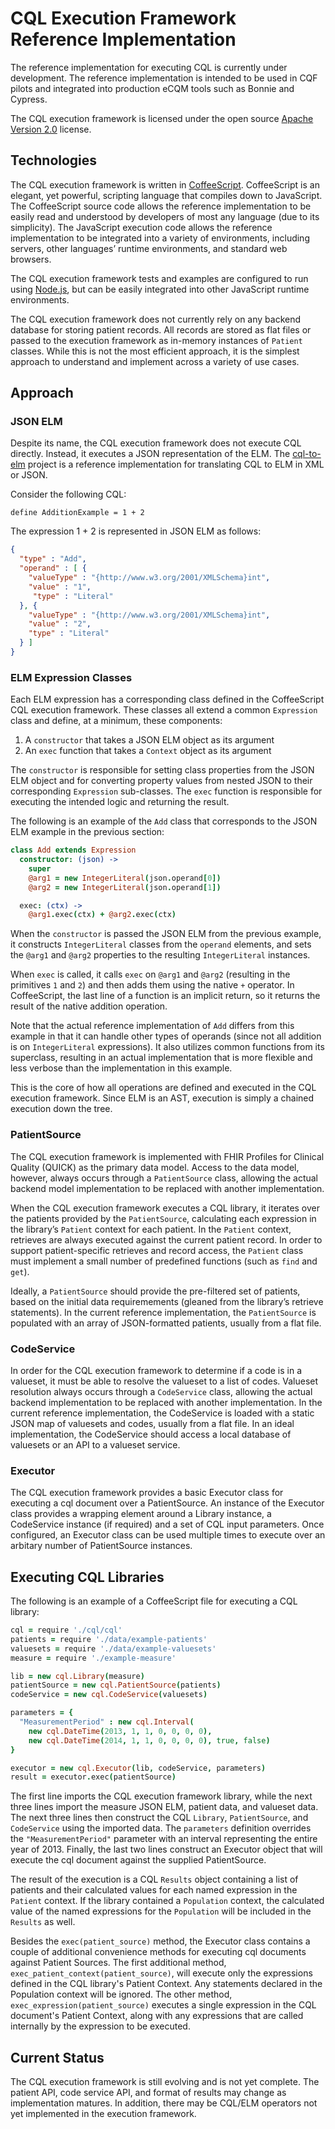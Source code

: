 CQL Execution Framework Reference Implementation
================================================

The reference implementation for executing CQL is currently under development. The reference implementation is intended to be used in CQF pilots and integrated into production eCQM tools such as Bonnie and Cypress.

The CQL execution framework is licensed under the open source [Apache Version 2.0](../../../LICENSE) license.

Technologies
------------

The CQL execution framework is written in [CoffeeScript](http://coffeescript.org/). CoffeeScript is an elegant, yet powerful, scripting language that compiles down to JavaScript. The CoffeeScript source code allows the reference implementation to be easily read and understood by developers of most any language (due to its simplicity). The JavaScript execution code allows the reference implementation to be integrated into a variety of environments, including servers, other languages’ runtime environments, and standard web browsers.

The CQL execution framework tests and examples are configured to run using [Node.js](http://nodejs.org/), but can be easily integrated into other JavaScript runtime environments.

The CQL execution framework does not currently rely on any backend database for storing patient records. All records are stored as flat files or passed to the execution framework as in-memory instances of `Patient` classes. While this is not the most efficient approach, it is the simplest approach to understand and implement across a variety of use cases.

Approach
--------

### JSON ELM

Despite its name, the CQL execution framework does not execute CQL directly. Instead, it executes a JSON representation of the ELM. The [cql-to-elm](https://github.com/cqframework/clinical_quality_language/tree/master/Src/java/cql-to-elm) project is a reference implementation for translating CQL to ELM in XML or JSON.

Consider the following CQL:

```
define AdditionExample = 1 + 2
```

The expression 1 + 2 is represented in JSON ELM as follows:

```json
{
  "type" : "Add",
  "operand" : [ {
    "valueType" : "{http://www.w3.org/2001/XMLSchema}int",
    "value" : "1",
     "type" : "Literal"
  }, {
    "valueType" : "{http://www.w3.org/2001/XMLSchema}int",
    "value" : "2",
    "type" : "Literal"
  } ]
}
```

### ELM Expression Classes

Each ELM expression has a corresponding class defined in the CoffeeScript CQL execution framework. These classes all extend a common `Expression` class and define, at a minimum, these components:

1.	A `constructor` that takes a JSON ELM object as its argument
2.	An `exec` function that takes a `Context` object as its argument

The `constructor` is responsible for setting class properties from the JSON ELM object and for converting property values from nested JSON to their corresponding `Expression` sub-classes. The `exec` function is responsible for executing the intended logic and returning the result.

The following is an example of the `Add` class that corresponds to the JSON ELM example in the previous section:

```coffee
class Add extends Expression
  constructor: (json) ->
    super
    @arg1 = new IntegerLiteral(json.operand[0])
    @arg2 = new IntegerLiteral(json.operand[1])

  exec: (ctx) ->
    @arg1.exec(ctx) + @arg2.exec(ctx)
```

When the `constructor` is passed the JSON ELM from the previous example, it constructs `IntegerLiteral` classes from the `operand` elements, and sets the `@arg1` and `@arg2` properties to the resulting `IntegerLiteral` instances.

When `exec` is called, it calls `exec` on `@arg1` and `@arg2` (resulting in the primitives `1` and `2`) and then adds them using the native `+` operator. In CoffeeScript, the last line of a function is an implicit return, so it returns the result of the native addition operation.

Note that the actual reference implementation of `Add` differs from this example in that it can handle other types of operands (since not all addition is on `IntegerLiteral` expressions). It also utilizes common functions from its superclass, resulting in an actual implementation that is more flexible and less verbose than the implementation in this example.

This is the core of how all operations are defined and executed in the CQL execution framework. Since ELM is an AST, execution is simply a chained execution down the tree.

### PatientSource

The CQL execution framework is implemented with FHIR Profiles for Clinical Quality (QUICK) as the primary data model. Access to the data model, however, always occurs through a `PatientSource` class, allowing the actual backend model implementation to be replaced with another implementation.

When the CQL execution framework executes a CQL library, it iterates over the patients provided by the `PatientSource`, calculating each expression in the library’s `Patient` context for each patient. In the `Patient` context, retrieves are always executed against the current patient record. In order to support patient-specific retrieves and record access, the `Patient` class must implement a small number of predefined functions (such as `find` and `get`).

Ideally, a `PatientSource` should provide the pre-filtered set of patients, based on the initial data requiremements (gleaned from the library’s retrieve statements). In the current reference implementation, the `PatientSource` is populated with an array of JSON-formatted patients, usually from a flat file.

### CodeService

In order for the CQL execution framework to determine if a code is in a valueset, it must be able to resolve the valueset to a list of codes. Valueset resolution always occurs through a `CodeService` class, allowing the actual backend implementation to be replaced with another implementation. In the current reference implementation, the CodeService is loaded with a static JSON map of valuesets and codes, usually from a flat file. In an ideal implementation, the CodeService should access a local database of valuesets or an API to a valueset service.

### Executor

The CQL execution framework provides a basic Executor class for executing a cql document over a PatientSource. An instance of the Executor class provides a wrapping element around a Library instance, a CodeService instance (if required) and a set of CQL input parameters. Once configured, an Executor class can be used multiple times to execute over an arbitary number of PatientSource instances.

Executing CQL Libraries
-----------------------

The following is an example of a CoffeeScript file for executing a CQL library:

```coffee
cql = require './cql/cql'
patients = require './data/example-patients'
valuesets = require './data/example-valuesets'
measure = require './example-measure'

lib = new cql.Library(measure)
patientSource = new cql.PatientSource(patients)
codeService = new cql.CodeService(valuesets)

parameters = {
  "MeasurementPeriod" : new cql.Interval(
    new cql.DateTime(2013, 1, 1, 0, 0, 0, 0),
    new cql.DateTime(2014, 1, 1, 0, 0, 0, 0), true, false)
}

executor = new cql.Executor(lib, codeService, parameters)
result = executor.exec(patientSource)
```

The first line imports the CQL execution framework library, while the next three lines import the measure JSON ELM, patient data, and valueset data. The next three lines then construct the CQL `Library`, `PatientSource`, and `CodeService` using the imported data. The `parameters` definition overrides the `"MeasurementPeriod"` parameter with an interval representing the entire year of 2013. Finally, the last two lines construct an Executor object that will execute the cql document against the supplied PatientSource.

The result of the execution is a CQL `Results` object containing a list of patients and their calculated values for each named expression in the `Patient` context. If the library contained a `Population` context, the calculated value of the named expressions for the `Population` will be included in the `Results` as well.

Besides the `exec(patient_source)` method, the Executor class contains a couple of additional convenience methods for executing cql documents against Patient Sources. The first additional method, `exec_patient_context(patient_source)`, will execute only the expressions defined in the CQL library's Patient Context. Any statements declared in the Population context will be ignored. The other method, `exec_expression(patient_source)` executes a single expression in the CQL document's Patient Context, along with any expressions that are called internally by the expression to be executed.

Current Status
--------------

The CQL execution framework is still evolving and is not yet complete. The patient API, code service API, and format of results may change as implementation matures. In addition, there may be CQL/ELM operators not yet implemented in the execution framework.

